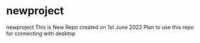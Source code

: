 # newproject
newproject
This is New Repo created on 1st June 2022
Plan to use this repo for connecting with desktop 
